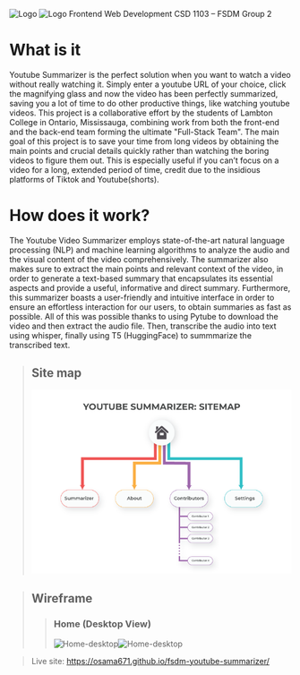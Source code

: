 ![Logo](../fsdm-youtube-summarizer/Readme%20Assets/logo-dark.png#gh-dark-mode-only) ![Logo](../fsdm-youtube-summarizer/Readme%20Assets/logo-light.png#gh-light-mode-only) Frontend Web Development CSD 1103 – FSDM Group 2

# What is it

Youtube Summarizer is the perfect solution when you want to watch a video without really watching it. Simply enter a youtube URL of your choice, click the magnifying glass and now the video has been perfectly summarized, saving you a lot of time to do other productive things, like watching youtube videos. This project is a collaborative effort by the students of Lambton College in Ontario, Mississauga, combining work from both the front-end and the back-end team forming the ultimate "Full-Stack Team". The main goal of this project is to save your time from long videos by obtaining the main points and crucial details quickly rather than watching the boring videos to figure them out. This is especially useful if you can’t focus on a video for a long, extended period of time, credit due to the insidious platforms of Tiktok and Youtube(shorts).

# How does it work?

The Youtube Video Summarizer employs state-of-the-art natural language processing (NLP) and machine learning algorithms to analyze the audio and the visual content of the video comprehensively. The summarizer also makes sure to extract the main points and relevant context of the video, in order to generate a text-based summary that encapsulates its essential aspects and provide a useful, informative and direct summary. Furthermore, this summarizer boasts a user-friendly and intuitive interface in order to ensure an effortless interaction for our users, to obtain summaries as fast as possible. All of this was possible thanks to using Pytube to download the video and then extract the audio file. Then, transcribe the audio into text using whisper, finally using T5 (HuggingFace) to summmarize the transcribed text.

> ## Site map
>
> ![sitemap](./Readme%20Assets/Sitemap-final.png)

> ## Wireframe
>
> > ### Home (Desktop View)
> >
> > ![Home-desktop](<../fsdm-youtube-summarizer/Readme%20Assets/Summarizer_(Home).png>)![Home-desktop](<../fsdm-youtube-summarizer/Readme%20Assets/Summarizer_(Home)_(Mobile).png>)

> Live site: https://osama671.github.io/fsdm-youtube-summarizer/

